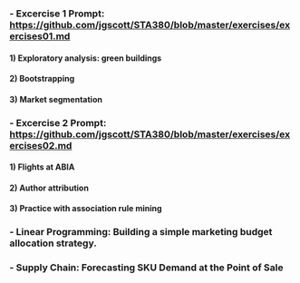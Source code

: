 
### - Excercise 1 Prompt: https://github.com/jgscott/STA380/blob/master/exercises/exercises01.md
#### 1) Exploratory analysis: green buildings
#### 2) Bootstrapping
#### 3) Market segmentation
 
 
### - Excercise 2 Prompt: https://github.com/jgscott/STA380/blob/master/exercises/exercises02.md
#### 1) Flights at ABIA
#### 2) Author attribution
#### 3) Practice with association rule mining


### - Linear Programming: Building a simple marketing budget allocation strategy.

### - Supply Chain: Forecasting SKU Demand at the Point of Sale
